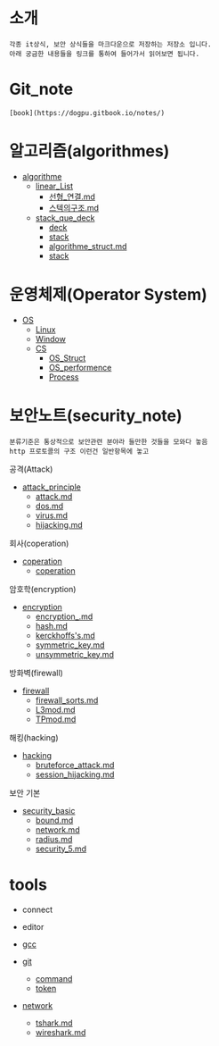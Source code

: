 # 소개 

    각종 it상식, 보안 상식들을 마크다운으로 저장하는 저장소 입니다.
    아래 궁금한 내용들을 링크를 통하여 들어가서 읽어보면 됩니다.
# Git_note

	[book](https://dogpu.gitbook.io/notes/)


# 알고리즘(algorithmes)

* [algorithme](./algorithme/)
    * [linear_List](./algorithme/Linear_List/)
        * [선형_연결.md](./algorithme/Linear_List/linear_connect.md)
        * [스텍의구조.md](./algorithme/Linear_List/stack_struct.md)
    * [stack_que_deck](./algorithme/stack_que_deck/)
        * [deck](./algorithme/stack_que_deck/deck.md)
        * [stack](./algorithme/stack_que_deck/stack.md)
        * [algorithme_struct.md](./algorithme/stack_que_deck/stack.md)
        * [stack](./algorithme/stack_que_deck/stack.md)

# 운영체제(Operator System)

* [OS](./os/)
    * [Linux](./os/linux/)
    * [Window](./os/window/)
    * [CS](./os/cs/)
        * [OS_Struct](./os/cs/)
        * [OS_performence](./os/cs/OS_performence.md)
        * [Process](./os/cs/process.md)


# 보안노트(security_note)

    분류기준은 통상적으로 보안관련 분야라 들만한 것들을 모와다 놓음
    http 프로토콜의 구조 이런건 일반항목에 놓고

 공격(Attack)

* [attack_principle](./security_note/attack/)
    * [attack.md](./security_note/attack.md)
    * [dos.md](./security_note/dos.md)
    * [virus.md](./security_note/virus.md)
    * [hijacking.md](./security_note/haijacking.md)

회사(coperation)

* [coperation](./security_note/coperation/)
    * [coperation](./security_note/coperation/coperation.md)

암호학(encryption)

* [encryption](./security_note/encrypttion/)
    * [encryption_.md](./security_note/encrypttion/encryption_.md)
    * [hash.md](./security_note/encrypttion/hash.md)
    * [kerckhoffs's.md](./security_note/encrypttion/kerckhoffs's.md)
    * [symmetric_key.md](./security_note/encrypttion/symmetric_key.md)
    * [unsymmetric_key.md](./security_note/encrypttion/un_symetry_key.md)

방화벽(firewall)

* [firewall](./security_note/firewall/)
    * [firewall_sorts.md](./security_note/firewall/firewall.md)
    * [L3mod.md](./security_note/firewall/L3mod.md)
    * [TPmod.md](./security_note/firewall/TPmod.md)

해킹(hacking)

* [hacking](./security_note/hacking/)
    * [bruteforce_attack.md](./security_note/hacking/brute_force/brute_force.md)
    * [session_hijacking.md](./security_note/hacking/session_hijacking/session_hijacking.md)

보안 기본

* [security_basic](./security_note/security_basic/)
    * [bound.md](./security_note/security_basic/bound.md)
    * [network.md](./security_note/security_basic/network.md)
    * [radius.md](./security_note/security_basic/radius.md)
    * [security_5.md](./security_note/security_basic/security_5.md)

# tools

* connect

* editor


* [gcc](tools/gcc/gcc.md)

* [git](./tools/git/)
    * [command](tools/git/command.md)
    * [token](./tools/git/token.md)


* [network](./tools/network/)
    * [tshark.md](./tools/network/tshark.md)
    * [wireshark.md](./tools/network/wireshark.md)



